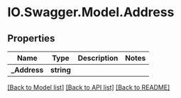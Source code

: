 # IO.Swagger.Model.Address
## Properties

Name | Type | Description | Notes
------------ | ------------- | ------------- | -------------
**_Address** | **string** |  | 

[[Back to Model list]](../README.md#documentation-for-models) [[Back to API list]](../README.md#documentation-for-api-endpoints) [[Back to README]](../README.md)

